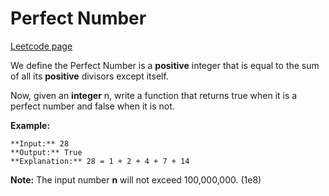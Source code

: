 # Perfect Number
[Leetcode page](https://leetcode.com/problems/perfect-number/description)

We define the Perfect Number is a **positive** integer that is equal to the
sum of all its **positive** divisors except itself.

Now, given an **integer** n, write a function that returns true when it is a
perfect number and false when it is not.

**Example:**  

    
    
    **Input:** 28
    **Output:** True
    **Explanation:** 28 = 1 + 2 + 4 + 7 + 14
    

**Note:** The input number **n** will not exceed 100,000,000. (1e8)


